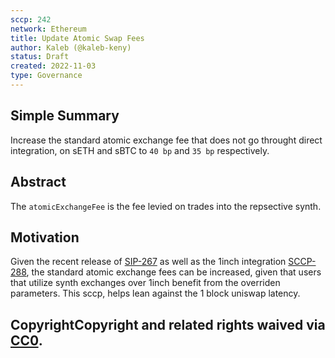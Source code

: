```yaml
---
sccp: 242
network: Ethereum
title: Update Atomic Swap Fees
author: Kaleb (@kaleb-keny)
status: Draft
created: 2022-11-03
type: Governance
---
```


## Simple Summary

Increase the standard atomic exchange fee that does not go throught direct integration, on sETH and sBTC to `40 bp` and `35 bp` respectively.

## Abstract

The `atomicExchangeFee` is the fee levied on trades into the repsective synth.

## Motivation

Given the recent release of [SIP-267](https://sips.synthetix.io/sips/sip-267/) as well as the 1inch integration [SCCP-288](https://sips.synthetix.io/sips/sip-288/), the standard atomic exchange fees can be increased, given that users that utilize synth exchanges over 1inch benefit from the overriden parameters. This sccp, helps lean against the 1 block uniswap latency.
 
## CopyrightCopyright and related rights waived via [CC0](https://creativecommons.org/publicdomain/zero/1.0/).